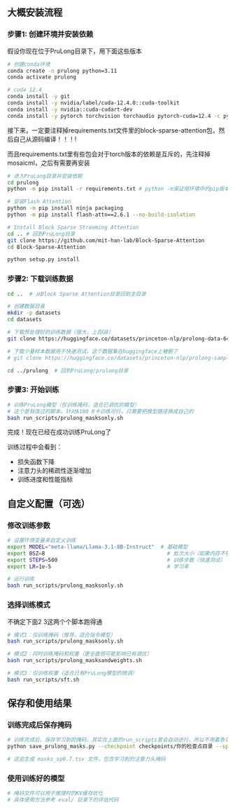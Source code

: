 ## 大概安装流程

### 步骤1: 创建环境并安装依赖

假设你现在位于PruLong目录下，用下面这些版本

```bash
# 创建conda环境
conda create -n prulong python=3.11
conda activate prulong

# cuda 12.4
conda install -y git
conda install -y nvidia/label/cuda-12.4.0::cuda-toolkit
conda install -y nvidia::cuda-cudart-dev
conda install -y pytorch torchvision torchaudio pytorch-cuda=12.4 -c pytorch -c nvidia
```
接下来，一定要注释掉requirements.txt文件里的block-sparse-attention包，然后自己从源码编译！！！!

而且requirements.txt里有些包会对于torch版本的依赖是互斥的，先注释掉mosaicml，之后有需要再安装

```bash
# 进入PruLong目录并安装依赖
cd prulong
python -m pip install -r requirements.txt # python -m保证用环境中的pip版本

# 安装Flash Attention
python -m pip install ninja packaging
python -m pip install flash-attn==2.6.1 --no-build-isolation

# Install Block Sparse Streaming Attention
cd .. # 回到PruLong目录
git clone https://github.com/mit-han-lab/Block-Sparse-Attention
cd Block-Sparse-Attention

python setup.py install
```

### 步骤2: 下载训练数据

```bash
cd ..  # 从Block Sparse Attention目录回到主目录

# 创建数据目录
mkdir -p datasets
cd datasets

# 下载预处理好的训练数据（很大，上百GB）
git clone https://huggingface.co/datasets/princeton-nlp/prolong-data-64K long-context-65536

# 下载少量样本数据用于快速测试，这个数据集在huggingface上被删了
# git clone https://huggingface.co/datasets/princeton-nlp/prolong-sample prolong-sample

cd ../prulong  # 回到PruLong/prulong目录
```

### 步骤3: 开始训练

```bash
# 训练PruLong模型（仅训练掩码，适合已调优的模型）
# 这个是我改过的脚本，针对A100 8卡训练可行，只需要把模型路径换成自己的
bash run_scripts/prulong_masksonly.sh

```

完成！现在已经在成功训练PruLong了

训练过程中会看到：
- 损失函数下降
- 注意力头的稀疏性逐渐增加
- 训练进度和性能指标

## 自定义配置（可选）

### 修改训练参数
```bash
# 设置环境变量来自定义训练
export MODEL="meta-llama/Llama-3.1-8B-Instruct"  # 基础模型
export BSZ=8                                       # 批次大小（如果内存不够）
export STEPS=500                                   # 训练步数（快速测试）
export LR=1e-5                                     # 学习率

# 运行训练
bash run_scripts/prulong_masksonly.sh
```

### 选择训练模式

不确定下面2 3这两个个脚本跑得通

```bash
# 模式1：仅训练掩码（推荐，适合指令模型）
bash run_scripts/prulong_masksonly.sh

# 模式2：同时训练掩码和权重（更全面但可能影响已有调优）
bash run_scripts/prulong_masksandweights.sh

# 模式3：仅训练权重（适合已有PruLong模型的微调）
bash run_scripts/sft.sh
```

## 保存和使用结果

### 训练完成后保存掩码
```bash
# 训练完成后，保存学习到的掩码，其实在上面的run_scripts里会自动进行，所以不用着急手动调用
python save_prulong_masks.py --checkpoint checkpoints/你的检查点目录 --sparsity 0.7

# 这会生成 masks_sp0.7.tsv 文件，包含学习到的注意力头掩码
```

### 使用训练好的模型
```bash
# 掩码文件可以用于推理时的KV缓存优化
# 具体使用方法参考 eval/ 目录下的评估代码
```

